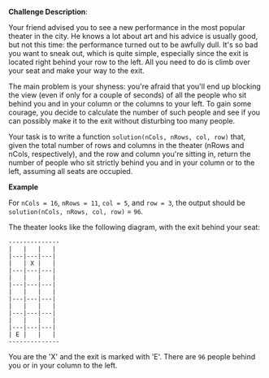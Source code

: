 **Challenge Description**:

Your friend advised you to see a new performance in the most popular theater in the city. He knows a lot about art and his advice is usually good, but not this time: the performance turned out to be awfully dull. It's so bad you want to sneak out, which is quite simple, especially since the exit is located right behind your row to the left. All you need to do is climb over your seat and make your way to the exit.

The main problem is your shyness: you're afraid that you'll end up blocking the view (even if only for a couple of seconds) of all the people who sit behind you and in your column or the columns to your left. To gain some courage, you decide to calculate the number of such people and see if you can possibly make it to the exit without disturbing too many people.

Your task is to write a function `solution(nCols, nRows, col, row)` that, given the total number of rows and columns in the theater (nRows and nCols, respectively), and the row and column you're sitting in, return the number of people who sit strictly behind you and in your column or to the left, assuming all seats are occupied.

**Example**

For `nCols = 16`, `nRows = 11`, `col = 5`, and `row = 3`, the output should be `solution(nCols, nRows, col, row)` = `96`.

The theater looks like the following diagram, with the exit behind your seat:

```
--------------
|   |   |   |
|---|---|---|
|   | X |   |
|---|---|---|
|   |   |   |
|---|---|---|
|   |   |   |
|---|---|---|
|   |   |   |
|---|---|---|
|   |   |   |
|---|---|---|
| E |   |   |
--------------
```
You are the 'X' and the exit is marked with 'E'. There are `96` people behind you or in your column to the left.